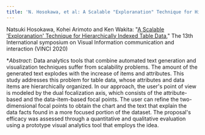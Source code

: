 ```yaml
---
title: 'N. Hosokawa, et al: A Scalable "Exploranation" Technique for Hierarchically Indexed Table Data - VINCI 2020'
---
```


Natsuki Hosokawa, Kohei Arimoto and Ken Wakita: "[A Scalable 'Exploranation' Technique for Hierarchically Indexed Table Data](https://doi.org/10.1145/3430036.3430069)," The 13th International symposium on Visual Information communication and interaction (VINCI 2020)

**Abstract*: Data analytics tools that combine automated text generation and visualization techniques suffer from scalability problems. The amount of the generated text explodes with the increase of items and attributes. This study addresses this problem for table data, whose attributes and data items are hierarchically organized. In our approach, the user's point of view is modeled by the dual focalization axis, which consists of the attribute-based and the data-item-based focal points. The user can refine the two-dimensional focal points to obtain the chart and the text that explain the data facts found in a more focused portion of the dataset. The proposal's efficacy was assessed through a quantitative and qualitative evaluation using a prototype visual analytics tool that employs the idea.
